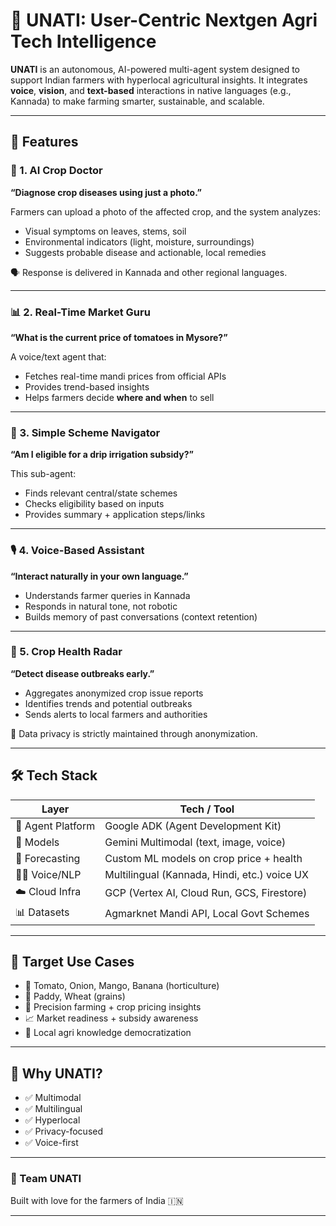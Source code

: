 # 🌾 UNATI: User-Centric Nextgen Agri Tech Intelligence

**UNATI** is an autonomous, AI-powered multi-agent system designed to support Indian farmers with hyperlocal agricultural insights. It integrates **voice**, **vision**, and **text-based** interactions in native languages (e.g., Kannada) to make farming smarter, sustainable, and scalable.

---

## 🚀 Features

### 🔬 1. AI Crop Doctor
**“Diagnose crop diseases using just a photo.”**

Farmers can upload a photo of the affected crop, and the system analyzes:
- Visual symptoms on leaves, stems, soil
- Environmental indicators (light, moisture, surroundings)
- Suggests probable disease and actionable, local remedies

🗣️ Response is delivered in Kannada and other regional languages.

---

### 📊 2. Real-Time Market Guru
**“What is the current price of tomatoes in Mysore?”**

A voice/text agent that:
- Fetches real-time mandi prices from official APIs
- Provides trend-based insights
- Helps farmers decide **where and when** to sell

---

### 🧭 3. Simple Scheme Navigator
**“Am I eligible for a drip irrigation subsidy?”**

This sub-agent:
- Finds relevant central/state schemes
- Checks eligibility based on inputs
- Provides summary + application steps/links

---

### 🎙️ 4. Voice-Based Assistant
**“Interact naturally in your own language.”**

- Understands farmer queries in Kannada
- Responds in natural tone, not robotic
- Builds memory of past conversations (context retention)

---

### 🌱 5. Crop Health Radar
**“Detect disease outbreaks early.”**

- Aggregates anonymized crop issue reports
- Identifies trends and potential outbreaks
- Sends alerts to local farmers and authorities

🔐 Data privacy is strictly maintained through anonymization.

---

## 🛠️ Tech Stack

| Layer              | Tech / Tool                                |
|-------------------|---------------------------------------------|
| 🤖 Agent Platform | Google ADK (Agent Development Kit)          |
| 🧠 Models         | Gemini Multimodal (text, image, voice)       |
| 🧮 Forecasting    | Custom ML models on crop price + health      |
| 🧑‍🌾 Voice/NLP    | Multilingual (Kannada, Hindi, etc.) voice UX |
| ☁️ Cloud Infra    | GCP (Vertex AI, Cloud Run, GCS, Firestore)   |
| 📊 Datasets       | Agmarknet Mandi API, Local Govt Schemes     |

---

## 📍 Target Use Cases

- 🌿 Tomato, Onion, Mango, Banana (horticulture)
- 🌾 Paddy, Wheat (grains)
- 🎯 Precision farming + crop pricing insights
- 📈 Market readiness + subsidy awareness
- 🧠 Local agri knowledge democratization

---

## 📌 Why UNATI?

- ✅ Multimodal
- ✅ Multilingual
- ✅ Hyperlocal
- ✅ Privacy-focused
- ✅ Voice-first

---

### 👥 Team UNATI

Built with love for the farmers of India 🇮🇳

---

